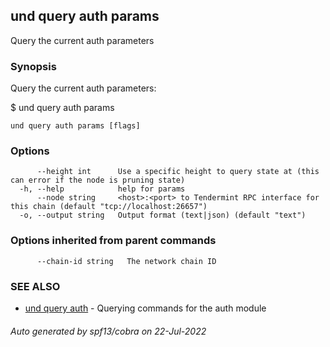 ## und query auth params

Query the current auth parameters

### Synopsis

Query the current auth parameters:

$ und query auth params

```
und query auth params [flags]
```

### Options

```
      --height int      Use a specific height to query state at (this can error if the node is pruning state)
  -h, --help            help for params
      --node string     <host>:<port> to Tendermint RPC interface for this chain (default "tcp://localhost:26657")
  -o, --output string   Output format (text|json) (default "text")
```

### Options inherited from parent commands

```
      --chain-id string   The network chain ID
```

### SEE ALSO

* [und query auth](und_query_auth.md)	 - Querying commands for the auth module

###### Auto generated by spf13/cobra on 22-Jul-2022
